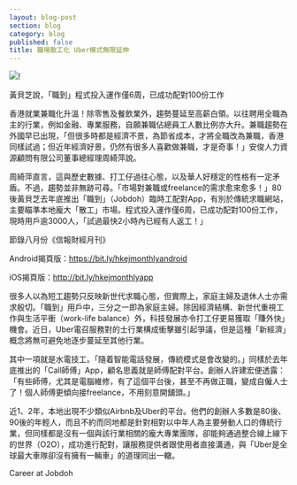 ```yaml
---
layout: blog-post
section: blog
category: blog
published: false
title: 職場散工化 Uber模式無限延伸
---
```

![]({{site.baseurl}}/media/4aug.png)!

黃貝芝說，「職到」程式投入運作僅6周，已成功配對100份工作

香港就業兼職化升溫！除零售及餐飲業外，趨勢蔓延至高薪白領。以往聘用全職為主的行業，例如金融、專業服務，自願兼職佔總員工人數比例亦大升。兼職趨勢在外國早已出現，「但很多時都是經濟不景，為節省成本，才將全職改為兼職，香港同樣試過；但近年經濟好景，仍然有很多人喜歡做兼職，才是奇事！」安俊人力資源顧問有限公司董事總經理周綺萍說。

周綺萍直言，這與歷史數據、打工仔過往心態，以及華人好穩定的性格有一定矛盾。不過，趨勢並非無跡可尋。「市場對兼職或freelance的需求愈來愈多！」80後黃貝芝去年底推出「職到」（Jobdoh）臨時工配對App，有別於傳統求職網站，主要瞄準本地龐大「散工」市場。程式投入運作僅6周，已成功配對100份工作，現時用戶逾3000人，「試過最快2小時內已經有人返工！」

節錄八月份《信報財經月刊》

Android揭頁版：https://bit.ly/hkejmonthlyandroid

iOS揭頁版：http://bit.ly/hkejmonthlyapp

很多人以為短工趨勢只反映新世代求職心態，但實際上，家庭主婦及退休人士亦需求殷切。「職到」用戶中，三分之一即為家庭主婦。除因經濟結構、新世代重視工作與生活平衝（work-life balance）外，科技發展亦令打工仔更易獲取「賺外快」機會。近日，Uber電召服務對的士行業構成衝擊雖引起爭議，但是這種「新經濟」概念將無可避免地逐步蔓延至其他行業。

其中一項就是水電技工。「隨着智能電話發展，傳統模式是會改變的。」同樣於去年底推出的「Call師傅」App，顧名思義就是師傅配對平台。創辦人許建宏便透露：「有些師傅，尤其是電腦維修，有了這個平台後，甚至不再做正職，變成自僱人士了！個人師傅更傾向接freelance，不用刻意開舖頭。」

近1、2年，本地出現不少類似Airbnb及Uber的平台。他們的創辦人多數是80後、90後的年輕人，而且不約而同地都是針對相對以中年人為主要勞動人口的傳統行業，但同樣都是沒有一個與該行業相關的龐大專業團隊，卻能夠通過整合線上線下的世界（O2O），成功進行配對，讓服務提供者跟使用者直接溝通，與「Uber是全球最大車隊卻沒有擁有一輛車」的道理同出一轍。

Career at Jobdoh